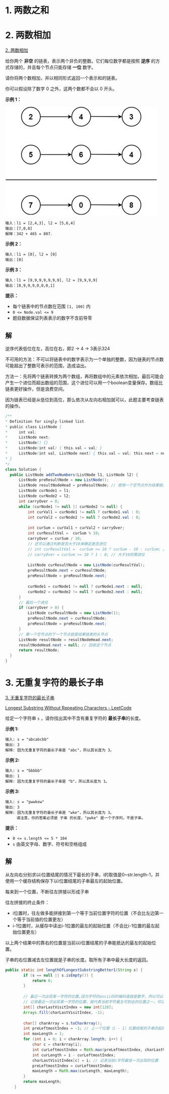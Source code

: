 # 1. 两数之和

# 2. 两数相加

[2. 两数相加](https://leetcode.cn/problems/add-two-numbers/)

给你两个 **非空** 的链表，表示两个非负的整数。它们每位数字都是按照 **逆序** 的方式存储的，并且每个节点只能存储 **一位** 数字。

请你将两个数相加，并以相同形式返回一个表示和的链表。

你可以假设除了数字 0 之外，这两个数都不会以 0 开头。

 

**示例 1：**

![img](./img/addtwonumber1.jpg)

```
输入：l1 = [2,4,3], l2 = [5,6,4]
输出：[7,0,8]
解释：342 + 465 = 807.
```

**示例 2：**

```
输入：l1 = [0], l2 = [0]
输出：[0]
```

**示例 3：**

```
输入：l1 = [9,9,9,9,9,9,9], l2 = [9,9,9,9]
输出：[8,9,9,9,0,0,0,1]
```

 

**提示：**

- 每个链表中的节点数在范围 `[1, 100]` 内
- `0 <= Node.val <= 9`
- 题目数据保证列表表示的数字不含前导零

## 解

逆序代表低位在左，高位在右，即2 -> 4 -> 3表示324

不可用的方法：不可以将链表中的数字表示为一个单独的整数，因为链表的节点数可能超出了整数可表示的范围，造成溢出。

方法一：先将两个链表转换为两个数组，再将数组中的元素依次相加，最后可能会产生一个进位而超出数组的范围，这个进位可以用一个boolean变量保存。数组比链表更好操作，但是浪费空间。

因为链表已经是从低位到高位，那么依次从左向右相加就可以，此题主要考查链表的操作。

```java
/**
* Definition for singly-linked list.
* public class ListNode {
*     int val;
*     ListNode next;
*     ListNode() {}
*     ListNode(int val) { this.val = val; }
*     ListNode(int val, ListNode next) { this.val = val; this.next = next; }
* }
*/
class Solution {
  public ListNode addTwoNumbers(ListNode l1, ListNode l2) {
      ListNode preResultNode = new ListNode();
      ListNode resultNodeHead = preResultNode; // 使用一个空节点作为结果链表的头节点
      ListNode curNode1 = l1;
      ListNode curNode2 = l2;
      int carryOver = 0;
      while (curNode1 != null || curNode2 != null) {
          int curVal1 = curNode1 != null ? curNode1.val : 0;
          int curVal2 = curNode2 != null ? curNode2.val : 0;

          int curSum = curVal1 + curVal2 + carryOver;
          int curResultVal =  curSum % 10;
          carryOver = curSum / 10;
          // 还可以通过判断是否大于10来确定是否进位
          // int curResultVal =  curSum >= 10 ? curSum - 10 : curSum; // 个位相加不会大于20
          // carryOver = curSum >= 10 ? 1 : 0; // 大于10则需进位

          ListNode curResultNode = new ListNode(curResultVal);
          preResultNode.next = curResultNode;
          preResultNode = preResultNode.next;

          curNode1 = curNode1 != null ? curNode1.next : null;
          curNode2 = curNode2 != null ? curNode2.next : null;
      }
      // 最后一个进位
      if (carryOver > 0) {
          ListNode curResultNode = new ListNode(1);
          preResultNode.next = curResultNode;
          preResultNode = preResultNode.next;
      }
      // 第一个空节点的下一个节点就是结果链表的头节点
      ListNode resultNode = resultNodeHead.next;
      resultNodeHead.next = null; // 回收这个节点
      return resultNode;
  }
}
```

# 3. 无重复字符的最长子串

[3. 无重复字符的最长子串](https://leetcode.cn/problems/longest-substring-without-repeating-characters/)

[Longest Substring Without Repeating Characters - LeetCode](https://leetcode.com/problems/longest-substring-without-repeating-characters/description/?envType=featured-list&envId=top-100-liked-questions?envType=featured-list&envId=top-100-liked-questions)

给定一个字符串 `s` ，请你找出其中不含有重复字符的 **最长子串**的长度。

**示例 1:**

```
输入: s = "abcabcbb"
输出: 3 
解释: 因为无重复字符的最长子串是 "abc"，所以其长度为 3。
```

**示例 2:**

```
输入: s = "bbbbb"
输出: 1
解释: 因为无重复字符的最长子串是 "b"，所以其长度为 1。
```

**示例 3:**

```
输入: s = "pwwkew"
输出: 3
解释: 因为无重复字符的最长子串是 "wke"，所以其长度为 3。
     请注意，你的答案必须是 子串 的长度，"pwke" 是一个子序列，不是子串。
```

**提示：**

- `0 <= s.length <= 5 * 104`
- `s` 由英文字母、数字、符号和空格组成

## 解

从左向右分别求以i位置结尾的情况下最长的子串，i的取值是0~str.length-1，并使用一个缓存结构保存下以i位置结尾的子串最左的起始位置。

每来到一个位置，不断往左拼接以形成子串

往左拼接的终止条件：

* i位置时，往左做多能拼接到第一个等于当前位置字符的位置（不会比左边第一个等于当前值的位置更左）
* i-1位置时，从缓存中读出i-1位置的最左的起始位置（不会比i-1位置的最左起始位置更左）

以上两个结果中的靠右的位置是当前以i位置结尾的子串能抵达的最左的起始位置。

子串的右位置减去左位置就是子串的长度。取所有子串中最大长度的返回。

```java
public static int lengthOfLongestSubstringBetter1(String s) {
        if (s == null || s.isEmpty()) {
            return 0;
        }

        // 最近一次出现某一字符的位置,因为字符的ascii码的编码值就是数字，所以可以使用组的某一下标的位置代表对应的字符
        // 记录最近一次出现某一字符的位置，就代表当前字符最左可到达的位置之一，可以避免再次循环找向左找第一个等于当前字符的位置
        int[] charLastVisitIndex = new int[128];
        Arrays.fill(charLastVisitIndex, -1);

        char[] charArray = s.toCharArray();
        int preLeftmostIndex = -1; // 上一个位置（i - 1）位置结尾的子串的起始位置
        int maxLength = 1;
        for (int i = 0; i < charArray.length; i++) {
            char c = charArray[i];
            int curLeftmostIndex = Math.max(preLeftmostIndex, charLastVisitIndex[c]); //大的值排在右边，也就是从后向前找到的最左
            int curLength = i - curLeftmostIndex;
            charLastVisitIndex[c] = i; // 记录当前c字符最佳一次出现的位置
            preLeftmostIndex = curLeftmostIndex;
            maxLength = Math.max(curLength, maxLength);
        }
        return maxLength;
    }
```


